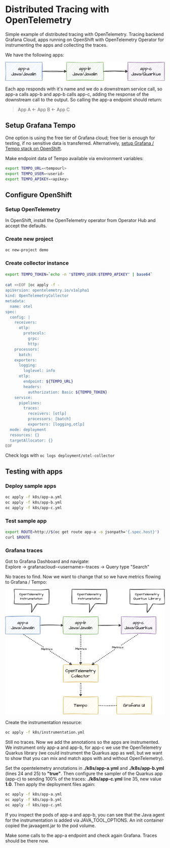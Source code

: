 # Distributed Tracing with OpenTelemetry

Simple example of distributed tracing with OpenTelemetry. Tracing backend Grafana Cloud, apps running on OpenShift with OpenTelemetry Operator for instrumenting the apps and collecting the traces.

We have the following apps:

![The apps](./readme/apps.png "The apps")

Each app responds with it's name and we do a downstream service call, so app-a calls app-b and app-b calls app-c, adding the response of the downstream call to the output. So calling the app-a endpoint should return:

> App A <- App B <- App C

## Setup Grafana Tempo

One option is using the free tier of Grafana cloud; free tier is enough for testing, if no sensitive data is transferred. Alternatively, [setup Grafana / Tempo stack on OpenShift](https://docs.openshift.com/container-platform/4.14/distr_tracing/distr_tracing_tempo/distr-tracing-tempo-installing.html).

Make endpoint data of Tempo available via environment variables:

```bash
export TEMPO_URL=<tempourl>
export TEMPO_USER=<userid>
export TEMPO_APIKEY=<apikey>
```

## Configure OpenShift

### Setup OpenTelemetry

In OpenShift, install the OpenTelemetry operator from Operator Hub and accept the defaults.

### Create new project

```bash
oc new-project demo
```

### Create collector instance

```bash
export TEMPO_TOKEN=`echo -n "$TEMPO_USER:$TEMPO_APIKEY" | base64`

cat <<EOF |oc apply -f -
apiVersion: opentelemetry.io/v1alpha1
kind: OpenTelemetryCollector
metadata:
  name: otel
spec:
  config: |
    receivers:
      otlp:
        protocols:
          grpc:
          http:
    processors:
      batch:
    exporters:
      logging:
        loglevel: info
      otlp:
        endpoint: ${TEMPO_URL}
        headers:
          authorization: Basic ${TEMPO_TOKEN}
    service:
      pipelines:
        traces:
          receivers: [otlp]
          processors: [batch]
          exporters: [logging,otlp]
  mode: deployment
  resources: {}
  targetAllocator: {}
EOF
```

Check logs with `oc logs deployment/otel-collector`

## Testing with apps

### Deploy sample apps

```bash
oc apply -f k8s/app-a.yml
oc apply -f k8s/app-b.yml
oc apply -f k8s/app-c.yml
```

### Test sample app

```bash
export ROUTE=http://$(oc get route app-a -o jsonpath='{.spec.host}')
curl $ROUTE
```

### Grafana traces

Got to Grafana Dashboard and navigate:  
Explore -> grafanacloud-\<username\>-traces -> Query type "Search"

No traces to find. Now we want to change that so we have metrics flowing to Grafana / Tempo:

![Sending metrics](./readme/tempo-grafana.png "Sending metrics to Grafana / Tempo")

Create the instrumentation resource:

```bash
oc apply -f k8s/instrumentation.yml
```

Still no traces. Now we add the annotations so the apps are instrumented. We instrument only app-a and app-b, for app-c we use the OpenTelemetry Quarkus library (we could instrument the Quarkus app as well, but we want to show that you can mix and match apps with and without OpenTelemetry).

Set the opentelemetry annotations in **./k8s/app-a.yml** and **./k8s/app-b.yml** (lines 24 and 25) to **"true"**. Then configure the sampler of the Quarkus app (app-c) to sending 100% of the traces: **./k8s/app-c.yml** line 35, new value **1.0**. Then apply the deployment files again:

```bash
oc apply -f k8s/app-a.yml
oc apply -f k8s/app-b.yml
oc apply -f k8s/app-c.yml
```

If you inspect the pods of app-a and app-b, you can see that the Java agent for the instrumentation is added via JAVA_TOOL_OPTIONS. An init container copied the javaagent.jar to the pod volume.

Make some calls to the app-a endpoint and check again Grafana. Traces should be there now.
